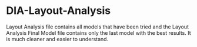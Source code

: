 # DIA-Layout-Analysis

Layout Analysis file contains all models that have been tried and the Layout Analysis Final Model file contains only the last model with the best results. It is much cleaner and easier to understand.
